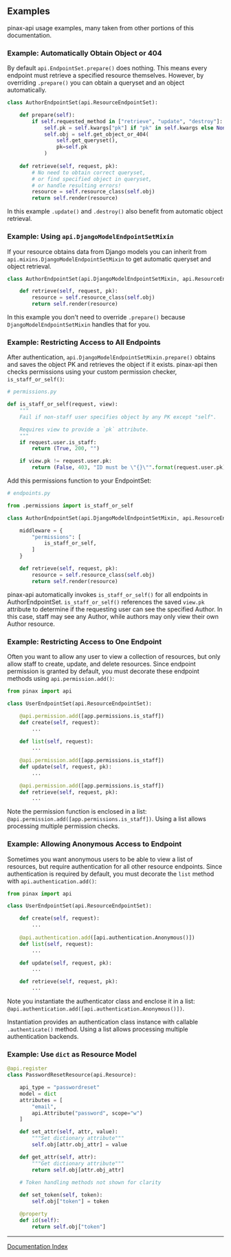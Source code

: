 ## Examples

pinax-api usage examples, many taken from other portions of this documentation.

### Example: Automatically Obtain Object or 404

By default `api.EndpointSet.prepare()` does nothing. This means every endpoint must retrieve a specified resource themselves. However, by overriding `.prepare()` you can obtain a queryset and an object automatically.

```python
class AuthorEndpointSet(api.ResourceEndpointSet):

    def prepare(self):
        if self.requested_method in ["retrieve", "update", "destroy"]:
            self.pk = self.kwargs["pk"] if "pk" in self.kwargs else None
            self.obj = self.get_object_or_404(
                self.get_queryset(),
                pk=self.pk
            )
            
    def retrieve(self, request, pk):
        # No need to obtain correct queryset,
        # or find specified object in queryset,
        # or handle resulting errors!
        resource = self.resource_class(self.obj)
        return self.render(resource)
```

In this example `.update()` and `.destroy()` also benefit from automatic object retrieval.

### Example: Using `api.DjangoModelEndpointSetMixin`

If your resource obtains data from Django models you can inherit from `api.mixins.DjangoModelEndpointSetMixin` to get automatic queryset and object retrieval.

```python
class AuthorEndpointSet(api.DjangoModelEndpointSetMixin, api.ResourceEndpointSet):

    def retrieve(self, request, pk):
        resource = self.resource_class(self.obj)
        return self.render(resource)
```

In this example you don't need to override `.prepare()` because `DjangoModelEndpointSetMixin` handles that for you.

### Example: Restricting Access to All Endpoints

After authentication, `api.DjangoModelEndpointSetMixin.prepare()` obtains and saves the object PK and retrieves the object if it exists. pinax-api then checks permissions using your custom permission checker, `is_staff_or_self()`:

```python
# permissions.py

def is_staff_or_self(request, view):
    """
    Fail if non-staff user specifies object by any PK except "self".

    Requires view to provide a `pk` attribute.
    """
    if request.user.is_staff:
        return (True, 200, "")

    if view.pk != request.user.pk:
        return (False, 403, "ID must be \"{}\"".format(request.user.pk))
```

Add this permissions function to your EndpointSet:

```python
# endpoints.py

from .permissions import is_staff_or_self

class AuthorEndpointSet(api.DjangoModelEndpointSetMixin, api.ResourceEndpointSet):

    middleware = {
        "permissions": [
            is_staff_or_self,
        ]
    }

    def retrieve(self, request, pk):
        resource = self.resource_class(self.obj)
        return self.render(resource)
```

pinax-api automatically invokes `is_staff_or_self()` for all endpoints in AuthorEndpointSet. `is_staff_or_self()` references the saved `view.pk` attribute to determine if the requesting user can see the specified Author. In this case, staff may see any Author, while authors may only view their own Author resource.

### Example: Restricting Access to One Endpoint

Often you want to allow any user to view a collection of resources, but only allow staff to create, update, and delete resources. Since endpoint permission is granted by default, you must decorate these endpoint methods using `api.permission.add()`:

```python
from pinax import api

class UserEndpointSet(api.ResourceEndpointSet):

    @api.permission.add([app.permissions.is_staff])
    def create(self, request):
        ...
        
    def list(self, request):
        ...

    @api.permission.add([app.permissions.is_staff])
    def update(self, request, pk):
        ...

    @api.permission.add([app.permissions.is_staff])
    def retrieve(self, request, pk):
        ...
```

Note the permission function is enclosed in a list: `@api.permission.add([app.permissions.is_staff])`. Using a list allows processing multiple permission checks.

### Example: Allowing Anonymous Access to Endpoint

Sometimes you want anonymous users to be able to view a list of resources, but require authentication for all other resource endpoints. Since authentication is required by default, you must decorate the `list` method with `api.authentication.add()`:

```python
from pinax import api

class UserEndpointSet(api.ResourceEndpointSet):

    def create(self, request):
        ...
        
    @api.authentication.add([api.authentication.Anonymous()])
    def list(self, request):
        ...

    def update(self, request, pk):
        ...

    def retrieve(self, request, pk):
        ...
```

Note you instantiate the authenticator class and enclose it in a list: `@api.authentication.add([api.authentication.Anonymous()])`.

Instantiation provides an authentication class instance with callable `.authenticate()` method. Using a list allows processing multiple authentication backends.

### Example: Use `dict` as Resource Model

```python
@api.register
class PasswordResetResource(api.Resource):

    api_type = "passwordreset"
    model = dict
    attributes = [
        "email",
        api.Attribute("password", scope="w")
    ]

    def set_attr(self, attr, value):
        """Set dictionary attribute"""
        self.obj[attr.obj_attr] = value

    def get_attr(self, attr):
        """Get dictionary attribute"""
        return self.obj[attr.obj_attr]

    # Token handling methods not shown for clarity
    
    def set_token(self, token):
        self.obj["token"] = token

    @property
    def id(self):
        return self.obj["token"]
```

***
[Documentation Index](index.md)
